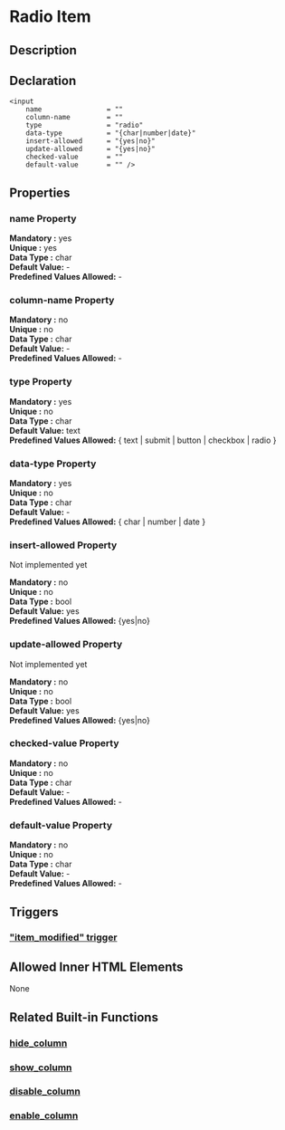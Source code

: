 # Radio Item

## Description

## Declaration

```text
<input
    name                = ""
    column-name         = ""
    type                = "radio"
    data-type           = "{char|number|date}"
    insert-allowed      = "{yes|no}"
    update-allowed      = "{yes|no}"
    checked-value       = ""
    default-value       = "" />
```

## Properties

### name Property

**Mandatory :** yes  
**Unique :** yes  
**Data Type :** char  
**Default Value:** -  
**Predefined Values Allowed:** -

### column-name Property

**Mandatory :** no  
**Unique :** no  
**Data Type :** char  
**Default Value:** -  
**Predefined Values Allowed:** -

### type Property

**Mandatory :** yes  
**Unique :** no  
**Data Type :** char  
**Default Value:** text  
**Predefined Values Allowed:**  { text \| submit \| button \| checkbox \| radio }

### data-type Property

**Mandatory :** yes  
**Unique :** no  
**Data Type :** char  
**Default Value:** -  
**Predefined Values Allowed:**  { char \| number \| date }

### insert-allowed Property 

Not implemented yet

**Mandatory :** no  
**Unique :** no  
**Data Type :** bool  
**Default Value:** yes  
**Predefined Values Allowed:** {yes\|no}

### update-allowed Property

Not implemented yet

**Mandatory :** no  
**Unique :** no  
**Data Type :** bool  
**Default Value:** yes  
**Predefined Values Allowed:** {yes\|no}

### checked-value Property

**Mandatory :** no  
**Unique :** no  
**Data Type :** char  
**Default Value:** -  
**Predefined Values Allowed:** -

### default-value Property

**Mandatory :** no  
**Unique :** no  
**Data Type :** char  
**Default Value:** -  
**Predefined Values Allowed:** -

## Triggers

###  ["item\_modified" trigger](../../built-in-triggers/item_modified-trigger.md)

## **Allowed Inner HTML Elements**

None

## **Related Built-in Functions**

### [hide\_column](../../built-in-functions/sodium-built-in-functions/other-functions/hide_column.md)

### [show\_column](../../built-in-functions/sodium-built-in-functions/other-functions/show_column.md)

### [disable\_column](../../built-in-functions/sodium-built-in-functions/other-functions/disable_column.md)

### [enable\_column](../../built-in-functions/sodium-built-in-functions/other-functions/enable_column.md)

